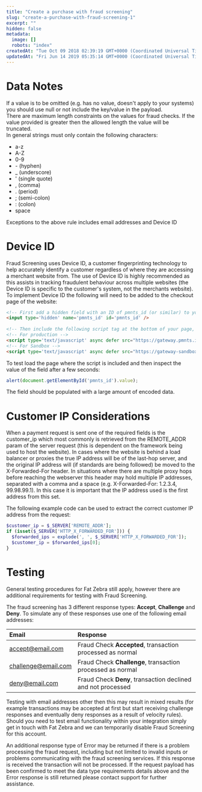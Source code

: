 ```yaml
---
title: "Create a purchase with fraud screening"
slug: "create-a-purchase-with-fraud-screening-1"
excerpt: ""
hidden: false
metadata: 
  image: []
  robots: "index"
createdAt: "Tue Oct 09 2018 02:39:19 GMT+0000 (Coordinated Universal Time)"
updatedAt: "Fri Jun 14 2019 05:35:14 GMT+0000 (Coordinated Universal Time)"
---
```

# Data Notes

If a value is to be omitted (e.g. has no value, doesn't apply to your systems) you should use null or not include the key/value in the payload.  
There are maximum length constraints on the values for fraud checks. If the value provided is greater then the allowed length the value will be truncated.  
In general strings must only contain the following characters: 

- a-z
- A-Z
- 0-9
- \- (hyphen)
- \_ (underscore)
- ' (single quote)
- , (comma)
- . (period)
- ; (semi-colon)
- : (colon)
- space

Exceptions to the above rule includes email addresses and Device ID

# Device ID

Fraud Screening uses Device ID, a customer fingerprinting technology to help accurately identify a customer regardless of where they are accessing a merchant website from. The use of Device ID is highly recommended as this assists in tracking fraudulent behaviour across multiple websites (the Device ID is specific to the customer's system, not the merchants website). To implement Device ID the following will need to be added to the checkout page of the website:

```html
<!-- First add a hidden field with an ID of pmnts_id (or similar) to your form - ensure that the value of this field is included in your checkout postback -->
<input type='hidden' name='pmnts_id' id='pmnts_id' />
 
<!-- Then include the following script tag at the bottom of your page, right before </body> -->
<!-- For production -->
<script type='text/javascript' async defer src="https://gateway.pmnts.io/fraud/fingerprint/MERCHANT_USERNAME.js"></script>
<!-- For Sandbox -->
<script type='text/javascript' async defer src="https://gateway-sandbox.pmnts.io/fraud/fingerprint/MERCHANT_USERNAME.js"></script>
```

To test load the page where the script is included and then inspect the value of the field after a few seconds:

```javascript
alert(document.getElementById('pmnts_id').value);
```

The field should be populated with a large amount of encoded data.

# Customer IP Considerations

When a payment request is sent one of the required fields is the customer_ip which most commonly is retrieved from the REMOTE_ADDR param of the server request (this is dependent on the framework being used to host the website). In cases where the website is behind a load balancer or proxies the true IP address will be of the last-hop server, and the original IP address will (if standards are being followed) be moved to the X-Forwarded-For header. In situations where there are multiple proxy hops before reaching the webserver this header may hold multiple IP addresses, separated with a comma and a space (e.g. X-Forwarded-For: 1.2.3.4, 99.98.99.1). In this case it is important that the IP address used is the first address from this set.

The following example code can be used to extract the correct customer IP address from the request:

```php
$customer_ip = $_SERVER['REMOTE_ADDR'];
if (isset($_SERVER['HTTP_X_FORWARDED_FOR'])) {
  $forwarded_ips = explode(', ', $_SERVER['HTTP_X_FORWARDED_FOR']);
  $customer_ip = $forwarded_ips[0];
}
```

# Testing

General testing procedures for Fat Zebra still apply, however there are additional requirements for testing with Fraud Screening.

The fraud screening has 3 different response types: **Accept**, **Challenge** and **Deny**. To simulate any of these responses use one of the following email addresses:

| Email                                             | Response                                                     |
| :------------------------------------------------ | :----------------------------------------------------------- |
| [accept@email.com](mailto:accept@email.com)       | Fraud Check **Accepted**, transaction processed as normal    |
| [challenge@email.com](mailto:challenge@email.com) | Fraud Check **Challenge**, transaction processed as normal   |
| [deny@email.com](mailto:deny@email.com)           | Fraud Check **Deny**, transaction declined and not processed |

Testing with email addresses other then this may result in mixed results (for example transactions may be accepted at first but start receiving challenge responses and eventually deny responses as a result of velocity rules). Should you need to test email functionality within your integration simply get in touch with Fat Zebra and we can temporarily disable Fraud Screening for this account.

An additional response type of Error may be returned if there is a problem processing the fraud request, including but not limited to invalid inputs or problems communicating with the fraud screening services. If this response is received the transaction will not be processed. If the request payload has been confirmed to meet the data type requirements details above and the Error response is still returned please contact support for further assistance.
